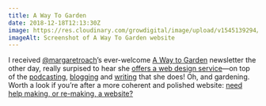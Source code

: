 ```yaml
---
title: A Way To Garden
date: 2018-12-18T12:13:30Z
image: https://res.cloudinary.com/growdigital/image/upload/v1545139294/screenshot-20181218.png
imageAlt: Screenshot of A Way To Garden website
---
```


I received [@margaretroach](https://twitter.com/margaretroach)’s ever-welcome [A Way to Garden](https://awaytogarden.com/about/about-my-email-newsletter/) newsletter the other day, really surpised to hear she [offers a web design service](https://awaytogarden.com/about/need-help-making-or-re-making-a-website/)—on top of the [podcasting](https://awaytogarden.com/category/etcetera/radio-podcasts/), [blogging](https://awaytogarden.com) and [writing](https://awaytogarden.com/say-hello-to-my-newborn-book/) that she does! Oh, and gardening. Worth a look if you’re after a more coherent and polished website: [need help making, or re-making, a website?](https://awaytogarden.com/about/need-help-making-or-re-making-a-website/)
